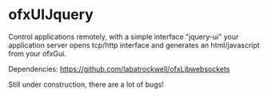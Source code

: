 # ofxUIJquery

Control applications remotely, with a simple interface "jquery-ui"
your application server opens tcp/http interface and generates an html/javascript from your ofxGui.


Dependencies:
https://github.com/labatrockwell/ofxLibwebsockets

Still under construction, there are a lot of bugs!

